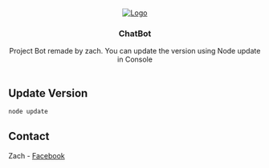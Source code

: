 <br />
<p align="center">
    <a href="https://www.facebook.com/zachary.pnaveax?mibextid=ZbWKwL">
        <img src="https://i.imgur.com/YSarIDx.gif" alt="Logo">
    </a>

<h3 align="center">ChatBot</h3>

<p align="center">
    Project Bot remade by zach. You can update the version using Node update in Console
    <br />
    <br />

## Update Version 
 ```sh
node update
```
  <!-- CONTACT -->

## Contact

Zach - [Facebook](https://www.facebook.com/zachary.pnaveax?mibextid=ZbWKwL) 
